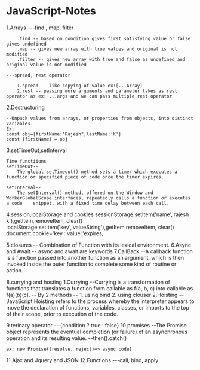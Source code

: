 # JavaScript-Notes
1.Arrays
	---find , map, filter

		.find -- based on condition gives first satisfying value or false gives undefined 
		.map -- gives new array with true values and original is not modified
 		.filter -- gives new array with true and false as undefined and original value is not modified 
	
	---spread, rest operator

		1.spread -- like copying of value ex:[...Array]
		2.rest -- passing more arguments and parameter takes as rest operator as ex: ...args and we can pass multiple rest operator 

2.Destructuring

	--Unpack values from arrays, or properties from objects, into distinct variables.
	Ex:
	const obj={firstName:'Rajesh",lastName:'K'}
	const {firstName} = obj

3.setTimeOut,setInterval

	Time functiions 
	setTimeOut--
		The global setTimeout() method sets a timer which executes a function or specified piece of code once the timer expires.
	
	setInterval--
		The setInterval() method, offered on the Window and WorkerGlobalScope interfaces, repeatedly calls a function or executes a code 	snippet, with a fixed time delay between each call.

4.session,localStorage and cookies
		sessionStorage.setItem('name','rajesh k'),getItem,removeItem, clear()
		localStorage.setItem('key','valueString'),getItem,removeItem, clear()
		document.cookie='key : value','expires,
	

5.closures
	-- Combination of Function with its lexical environment.
6.Async and Await
	-- async  and await are keywords
7.CallBack
	--A callback function is a function passed into another function as an argument, which is then invoked inside 	the outer function to complete some kind of routine or action.

8.currying and hosting
	1.Currying
		--Currying is a transformation of functions that translates a function from callable as f(a, b, c) 		into callable as f(a)(b)(c).
		-- By 2 methods -- 1. using bind 2. using clouser
	2.Hoisting
		--JavaScript Hoisting refers to the process whereby the interpreter appears to move the declaration 	of functions, variables, classes, or imports to the top of their scope, prior to execution of the code.

9.terinary operator
	-- {condition ? true : false}
10.promises
	--The Promise object represents the eventual completion (or failure) of an asynchronous operation and its 	resulting value.
	--then().catch()

	ex: new Promise((resolve, reject)=> async code)

11.Ajax and Jquery and JSON
12.Functions 
	---call, bind, apply
